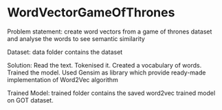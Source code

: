 # WordVectorGameOfThrones


Problem statement: create word vectors from a game of thrones dataset
and analyse the words to see semantic similarity

Dataset: data folder contains the dataset

Solution: Read the text. Tokenised it. Created a vocabulary of words.
Trained the model. Used Gensim as library which provide ready-made
implementation of Word2Vec algorithm

Trained Model: trained folder contains the saved word2vec trained model 
on GOT dataset.
